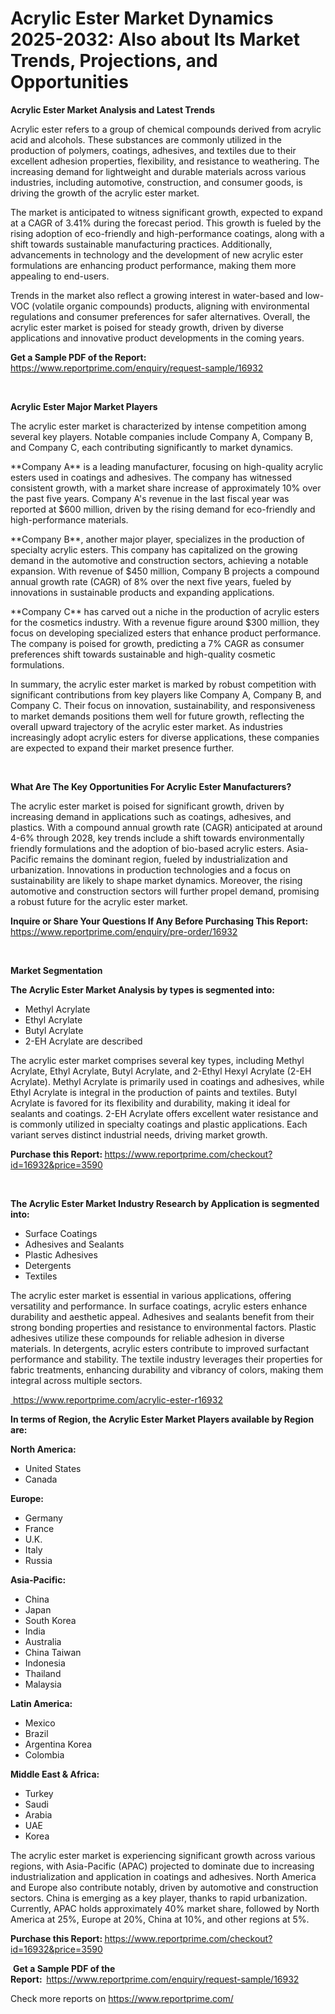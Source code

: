 <p><h1>Acrylic Ester Market Dynamics 2025-2032: Also about Its Market Trends, Projections, and Opportunities</h1></p><p><strong>Acrylic Ester Market Analysis and Latest Trends</strong></p>
<p><p>Acrylic ester refers to a group of chemical compounds derived from acrylic acid and alcohols. These substances are commonly utilized in the production of polymers, coatings, adhesives, and textiles due to their excellent adhesion properties, flexibility, and resistance to weathering. The increasing demand for lightweight and durable materials across various industries, including automotive, construction, and consumer goods, is driving the growth of the acrylic ester market.</p><p>The market is anticipated to witness significant growth, expected to expand at a CAGR of 3.41% during the forecast period. This growth is fueled by the rising adoption of eco-friendly and high-performance coatings, along with a shift towards sustainable manufacturing practices. Additionally, advancements in technology and the development of new acrylic ester formulations are enhancing product performance, making them more appealing to end-users.</p><p>Trends in the market also reflect a growing interest in water-based and low-VOC (volatile organic compounds) products, aligning with environmental regulations and consumer preferences for safer alternatives. Overall, the acrylic ester market is poised for steady growth, driven by diverse applications and innovative product developments in the coming years.</p></p>
<p><strong>Get a Sample PDF of the Report:&nbsp;</strong> <a href="https://www.reportprime.com/enquiry/request-sample/16932?utm_campaign=2002&utm_medium=2&utm_source=Github&utm_content=ia&utm_term=18032025&utm_id=acrylic-ester">https://www.reportprime.com/enquiry/request-sample/16932</a></p>
<p>&nbsp;</p>
<p><strong>Acrylic Ester Major Market Players</strong></p>
<p><p>The acrylic ester market is characterized by intense competition among several key players. Notable companies include Company A, Company B, and Company C, each contributing significantly to market dynamics.</p><p>**Company A** is a leading manufacturer, focusing on high-quality acrylic esters used in coatings and adhesives. The company has witnessed consistent growth, with a market share increase of approximately 10% over the past five years. Company A's revenue in the last fiscal year was reported at $600 million, driven by the rising demand for eco-friendly and high-performance materials.</p><p>**Company B**, another major player, specializes in the production of specialty acrylic esters. This company has capitalized on the growing demand in the automotive and construction sectors, achieving a notable expansion. With revenue of $450 million, Company B projects a compound annual growth rate (CAGR) of 8% over the next five years, fueled by innovations in sustainable products and expanding applications.</p><p>**Company C** has carved out a niche in the production of acrylic esters for the cosmetics industry. With a revenue figure around $300 million, they focus on developing specialized esters that enhance product performance. The company is poised for growth, predicting a 7% CAGR as consumer preferences shift towards sustainable and high-quality cosmetic formulations.</p><p>In summary, the acrylic ester market is marked by robust competition with significant contributions from key players like Company A, Company B, and Company C. Their focus on innovation, sustainability, and responsiveness to market demands positions them well for future growth, reflecting the overall upward trajectory of the acrylic ester market. As industries increasingly adopt acrylic esters for diverse applications, these companies are expected to expand their market presence further.</p></p>
<p>&nbsp;</p>
<p><strong>What Are The Key Opportunities For Acrylic Ester Manufacturers?</strong></p>
<p><p>The acrylic ester market is poised for significant growth, driven by increasing demand in applications such as coatings, adhesives, and plastics. With a compound annual growth rate (CAGR) anticipated at around 4-6% through 2028, key trends include a shift towards environmentally friendly formulations and the adoption of bio-based acrylic esters. Asia-Pacific remains the dominant region, fueled by industrialization and urbanization. Innovations in production technologies and a focus on sustainability are likely to shape market dynamics. Moreover, the rising automotive and construction sectors will further propel demand, promising a robust future for the acrylic ester market.</p></p>
<p><strong>Inquire or Share Your Questions If Any Before Purchasing This Report:</strong> <a href="https://www.reportprime.com/enquiry/pre-order/16932?utm_campaign=2002&utm_medium=2&utm_source=Github&utm_content=ia&utm_term=18032025&utm_id=acrylic-ester">https://www.reportprime.com/enquiry/pre-order/16932</a></p>
<p>&nbsp;</p>
<p><strong>Market Segmentation</strong></p>
<p><strong>The Acrylic Ester Market Analysis by types is segmented into:</strong></p>
<p><ul><li>Methyl Acrylate</li><li>Ethyl Acrylate</li><li>Butyl Acrylate</li><li>2-EH Acrylate are described</li></ul></p>
<p><p>The acrylic ester market comprises several key types, including Methyl Acrylate, Ethyl Acrylate, Butyl Acrylate, and 2-Ethyl Hexyl Acrylate (2-EH Acrylate). Methyl Acrylate is primarily used in coatings and adhesives, while Ethyl Acrylate is integral in the production of paints and textiles. Butyl Acrylate is favored for its flexibility and durability, making it ideal for sealants and coatings. 2-EH Acrylate offers excellent water resistance and is commonly utilized in specialty coatings and plastic applications. Each variant serves distinct industrial needs, driving market growth.</p></p>
<p><strong>Purchase this Report:&nbsp;</strong><a href="https://www.reportprime.com/checkout?id=16932&price=3590&utm_campaign=2002&utm_medium=2&utm_source=Github&utm_content=ia&utm_term=18032025&utm_id=acrylic-ester">https://www.reportprime.com/checkout?id=16932&price=3590</a></p>
<p>&nbsp;</p>
<p><strong>The Acrylic Ester Market Industry Research by Application is segmented into:</strong></p>
<p><ul><li>Surface Coatings</li><li>Adhesives and Sealants</li><li>Plastic Adhesives</li><li>Detergents</li><li>Textiles</li></ul></p>
<p><p>The acrylic ester market is essential in various applications, offering versatility and performance. In surface coatings, acrylic esters enhance durability and aesthetic appeal. Adhesives and sealants benefit from their strong bonding properties and resistance to environmental factors. Plastic adhesives utilize these compounds for reliable adhesion in diverse materials. In detergents, acrylic esters contribute to improved surfactant performance and stability. The textile industry leverages their properties for fabric treatments, enhancing durability and vibrancy of colors, making them integral across multiple sectors.</p></p>
<p><a href="https://www.reportprime.com/acrylic-ester-r16932?utm_campaign=2002&utm_medium=2&utm_source=Github&utm_content=ia&utm_term=18032025&utm_id=acrylic-ester">&nbsp;https://www.reportprime.com/acrylic-ester-r16932</a></p>
<p><strong>In terms of Region, the Acrylic Ester Market Players available by Region are:</strong></p>
<p>
    <p> <strong> North America: </strong>
        <ul>
            <li>United States</li>
            <li>Canada</li>
        </ul>
        </p> 
    <p> <strong> Europe: </strong>
        <ul>
            <li>Germany</li>
            <li>France</li>
            <li>U.K.</li>
            <li>Italy</li>
            <li>Russia</li>
        </ul>
        </p> 
    <p> <strong> Asia-Pacific: </strong>
        <ul>
            <li>China</li>
            <li>Japan</li>
            <li>South Korea</li>
            <li>India</li>
            <li>Australia</li>
            <li>China Taiwan</li>
            <li>Indonesia</li>
            <li>Thailand</li>
            <li>Malaysia</li>
        </ul>
        </p> 
    <p> <strong> Latin America: </strong>
        <ul>
            <li>Mexico</li>
            <li>Brazil</li>
            <li>Argentina Korea</li>
            <li>Colombia</li>
        </ul>
        </p> 
    <p> <strong> Middle East & Africa: </strong>
        <ul>
            <li>Turkey</li>
            <li>Saudi</li>
            <li>Arabia</li>
            <li>UAE</li>
            <li>Korea</li>
        </ul>
    </p>
    </p>
<p><p>The acrylic ester market is experiencing significant growth across various regions, with Asia-Pacific (APAC) projected to dominate due to increasing industrialization and application in coatings and adhesives. North America and Europe also contribute notably, driven by automotive and construction sectors. China is emerging as a key player, thanks to rapid urbanization. Currently, APAC holds approximately 40% market share, followed by North America at 25%, Europe at 20%, China at 10%, and other regions at 5%.</p></p>
<p><strong>Purchase this Report: </strong><a href="https://www.reportprime.com/checkout?id=16932&price=3590&utm_campaign=2002&utm_medium=2&utm_source=Github&utm_content=ia&utm_term=18032025&utm_id=acrylic-ester">https://www.reportprime.com/checkout?id=16932&price=3590</a></p>
<p>&nbsp;<strong>Get a Sample PDF of the Report:&nbsp;&nbsp;</strong><a href="https://www.reportprime.com/enquiry/request-sample/16932?utm_campaign=2002&utm_medium=2&utm_source=Github&utm_content=ia&utm_term=18032025&utm_id=acrylic-ester">https://www.reportprime.com/enquiry/request-sample/16932</a></p>
<p><strong></strong></p>
<p>Check more reports on <a href="https://www.reportprime.com/?utm_campaign=2002&utm_medium=2&utm_source=Github&utm_content=ia&utm_term=18032025&utm_id=acrylic-ester">https://www.reportprime.com/</a></p>